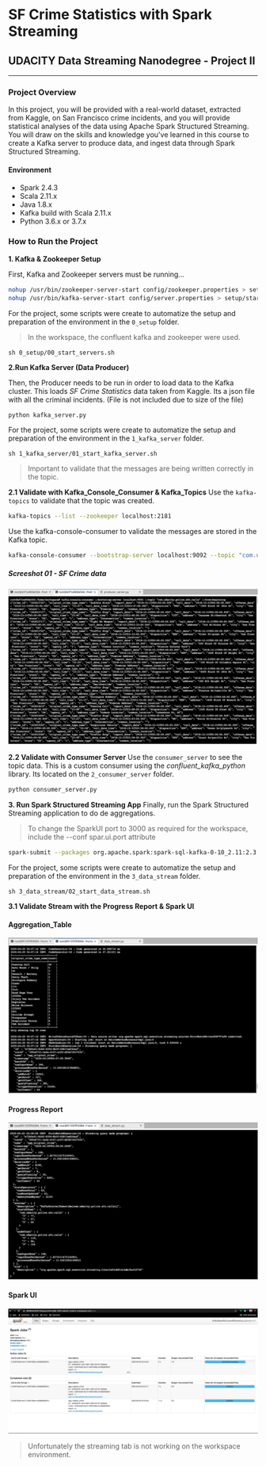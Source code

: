# SF Crime Statistics with Spark Streaming
## UDACITY Data Streaming Nanodegree - Project II

---

### Project Overview
In this project, you will be provided with a real-world dataset, extracted from Kaggle, on San Francisco crime incidents, and you will provide statistical analyses of the data using Apache Spark Structured Streaming. You will draw on the skills and knowledge you've learned in this course to create a Kafka server to produce data, and ingest data through Spark Structured Streaming.

#### Environment
- Spark 2.4.3
- Scala 2.11.x
- Java 1.8.x
- Kafka build with Scala 2.11.x
- Python 3.6.x or 3.7.x

### How to Run the Project
__1. Kafka & Zookeeper Setup__

First, Kafka and Zookeeper servers must be running...
```sh
nohup /usr/bin/zookeeper-server-start config/zookeeper.properties > setup/startup_zk.log &
nohup /usr/bin/kafka-server-start config/server.properties > setup/startup_Kfk.log &
```

For the project, some scripts were create to automatize the setup and preparation of the environment in the `0_setup` folder.
> In the workspace, the confluent kafka and zookeeper were used.

```
sh 0_setup/00_start_servers.sh
```


__2.Run Kafka Server (Data Producer)__

Then, the Producer needs to be run in order to load data to the Kafka cluster.
This loads _SF Crime Statistics_ data taken from Kaggle. Its a json file with all the criminal incidents. (File is not included due to size of the file)

```sh
python kafka_server.py
```

For the project, some scripts were create to automatize the setup and preparation of the environment in the `1_kafka_server` folder.
```
sh 1_kafka_server/01_start_kafka_server.sh
```

> Important to validate that the messages are being written correctly in the topic.

__2.1 Validate with Kafka_Console_Consumer & Kafka_Topics__
Use the `kafka-topics` to validate that the topic was created.
```sh
kafka-topics --list --zookeeper localhost:2181
```

Use the kafka-console-consumer to validate the messages are stored in the Kafka topic.

```sh
kafka-console-consumer --bootstrap-server localhost:9092 --topic "com.udacity.police.sfo.calls" --from-beginning
```

##### Screeshot 01 - SF Crime data
![kafka-console-consumer](screenshots/screenshot01_kafka_console_consumer.png)



__2.2 Validate with Consumer Server__
Use the `consumer_server` to see the topic data. This is a custom consumer using the _confluent_kafka_python_ library. Its located on the `2_consumer_server` folder.

```sh
python consumer_server.py
```

__3. Run Spark Structured Streaming App__
Finally, run the Spark Structured Streaming application to do de aggregations.
> To change the SparkUI port to 3000 as required for the workspace, include the --conf spar.ui.port attribute

```sh
spark-submit --packages org.apache.spark:spark-sql-kafka-0-10_2.11:2.3.4 --conf spark.ui.port=3000 data_stream.py

```

For the project, some scripts were create to automatize the setup and preparation of the environment in the `3_data_stream` folder.
```
sh 3_data_stream/02_start_data_stream.sh
```

__3.1 Validate Stream with the Progress Report & Spark UI__
#### Aggregation_Table
![agg](Screenshots/screenshot02.png)
#### Progress Report
![agg](Screenshots/screenshot03.png)

#### Spark UI
![agg](Screenshots/sparkui.png)
> Unfortunately the streaming tab is not working on the workspace environment.
